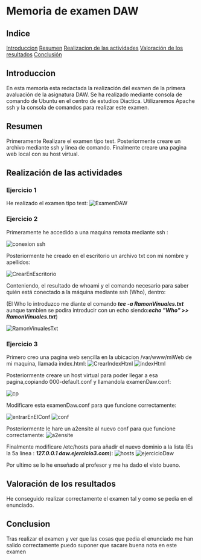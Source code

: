 # Memoria de examen DAW

## Indice
[Introduccion](#introduccion)
[Resumen](#resumen)
[Realizacion de las actividades](#realización-de-las-actividades)
[Valoración de los resultados](#valoración-de-los-resultados)
[Conclusión](#conclusion)


## Introduccion
En esta memoria esta redactada la realización del examen de la primera avaluación de la asignatura DAW.
Se ha realizado mediante consola de comando de Ubuntu en el centro de estudios Diactica.
Utilizaremos Apache ssh y la consola de comandos para realizar este examen.

## Resumen
Primeramente Realizare el examen tipo test.
Posteriormente creare un archivo mediante ssh y linea de comando.
Finalmente creare una pagina web local con su host virtual.

## Realización de las actividades
### Ejercicio 1

He realizado el examen tipo test:
![ExamenDAW](https://github.com/user-attachments/assets/9ed87783-7b77-442c-8cf3-589fbf020023)


### Ejercicio 2

Primeramente he accedido a una maquina remota mediante ssh :

![conexion ssh](https://github.com/user-attachments/assets/ccf8677f-281c-4f8c-b074-5bff69e81543)

Posteriormente he creado en el escritorio un archivo txt con mi nombre y apellidos:

![CrearEnEscritorio](https://github.com/user-attachments/assets/e03c107a-e3ab-4a39-bbcf-74fdd49143f0)

Conteniendo, el resultado de whoami y el comando necesario para saber quién está conectado a la máquina mediante ssh (Who), dentro:

(El Who lo introduzco me diante el comando ***tee -a RamonVinuales.txt*** aunque tambien se podira introducir con un echo siendo:***echo "Who" >> RamonVinuales.txt***)  

![RamonVinualesTxt](https://github.com/user-attachments/assets/ad76f39a-614f-4310-bac7-bb5d819afb78)

### Ejercicio 3

Primero creo una pagina web sencilla en la ubicacion /var/www/miWeb de mi maquina, llamada index.html:
![CrearIndexHtml](https://github.com/user-attachments/assets/634a0c68-d6d0-442e-8ecb-891d1f06b545)
![indexHtml](https://github.com/user-attachments/assets/f5b216b3-6259-4745-894d-e18db3dbcb53)

Posteriormente creare un host virtual para poder llegar a esa pagina,copiando 000-default.conf y llamandola examenDaw.conf:

![cp](https://github.com/user-attachments/assets/8f4220a8-8e15-42ef-992a-15cb565b5b29)

Modificare esta examenDaw.conf para que funcione correctamente:

![entrarEnElConf](https://github.com/user-attachments/assets/7cf0276d-a327-4ae8-8734-35caa5111024)
![conf](https://github.com/user-attachments/assets/38570247-d19a-426e-aafe-8476c63d2cd5)

Posteriormente le hare un a2ensite al nuevo conf para que funcione correctamente:
![a2ensite](https://github.com/user-attachments/assets/f1a7345f-3be8-42a5-aa51-ef4dc26001fe)

Finalmente modificare /etc/hosts para añadir el nuevo dominio a la lista (Es la 5a linea : ***127.0.0.1 daw.ejercicio3.com***):
![hosts](https://github.com/user-attachments/assets/9c73ad6a-c3e6-4194-8b82-c32da54a31b7)
![ejercicioDaw](https://github.com/user-attachments/assets/a9dc0ddf-648f-4a26-bc48-2368b18c6501)

Por ultimo se lo he enseñado al profesor y me ha dado el visto bueno.

## Valoración de los resultados

He conseguido realizar correctamente el examen tal y como se pedia en el enunciado.

## Conclusion

Tras realizar el examen y ver que las cosas que pedia el enunciado me han salido correctamente puedo suponer que sacare buena nota en este examen

